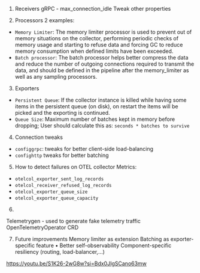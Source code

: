1. Receivers
gRPC - max_connection_idle
Tweak other properties

2. Processors
2 examples:
- `Memory Limiter`: The memory limiter processor is used to prevent out of memory situations on the collector, performing periodic checks of memory usage and starting to refuse data and forcing GC to reduce memory consumption when defined limits have been exceeded.
- `Batch processor`: The batch processor helps better compress the data and reduce the number of outgoing connections required to transmit the data, and should be defined in the pipeline after the memory_limiter as well as any sampling processors.

3. Exporters
- `Persistent Queue`: If the collector instance is killed while having some items in the persistent queue (on disk), on restart the items will be picked and the exporting is continued.
- `Queue Size`: Maximum number of batches kept in memory before dropping; User should calculate this as:
`seconds * batches to survive`

4. Connection tweaks
- `configgrpc`: tweaks for better client-side load-balancing
- `confighttp` tweaks for better batching

5. How to detect failures on OTEL collector
Metrics:
- `otelcol_exporter_sent_log_records`
- `otelcol_receiver_refused_log_records`
- `otelcol_exporter_queue_size`
- `otelcol_exporter_queue_capacity`

6. 
Telemetrygen - used to generate fake telemetry traffic
OpenTelemetryOperator CRD

7. Future improvements
Memory limiter as extension
Batching as exporter-specific feature
• Better self-observability
Component-specific resiliency (routing, load-balancer,...)


https://youtu.be/S1K26-2wG8w?si=Bdx0JIgSCano63mw